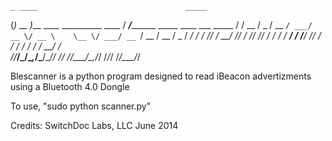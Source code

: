     _ ____                                 _____                                 
   (_) __ )___  ____ __________  ____     / ___/_________ _____  ____  ___  _____
  / / __  / _ \/ __ `/ ___/ __ \/ __ \    \__ \/ ___/ __ `/ __ \/ __ \/ _ \/ ___/
 / / /_/ /  __/ /_/ / /__/ /_/ / / / /   ___/ / /__/ /_/ / / / / / / /  __/ /    
/_/_____/\___/\__,_/\___/\____/_/ /_/   /____/\___/\__,_/_/ /_/_/ /_/\___/_/     

Blescanner is a python program designed to read iBeacon advertizments using a Bluetooth 4.0 Dongle

To use, "sudo python scanner.py"

Credits:
	SwitchDoc Labs, LLC
	June 2014
